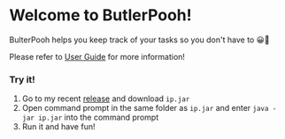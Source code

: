 # Welcome to ButlerPooh!

BulterPooh helps you keep track of your tasks so you don't have to 😀📓

Please refer to [User Guide](https://bklimey.github.io/ip/) for more information!

### Try it!
1. Go to my recent [release](https://github.com/bklimey/ip/releases) and download `ip.jar`
1. Open command prompt in the same folder as `ip.jar` and enter `java -jar ip.jar` into the command prompt
1. Run it and have fun!
